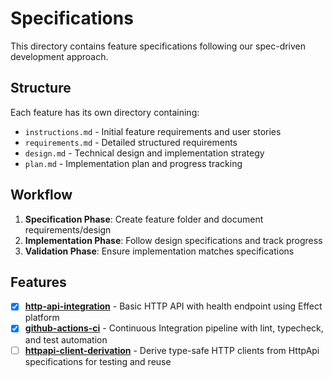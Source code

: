 # Specifications

This directory contains feature specifications following our spec-driven development approach.

## Structure

Each feature has its own directory containing:

- `instructions.md` - Initial feature requirements and user stories
- `requirements.md` - Detailed structured requirements 
- `design.md` - Technical design and implementation strategy
- `plan.md` - Implementation plan and progress tracking

## Workflow

1. **Specification Phase**: Create feature folder and document requirements/design
2. **Implementation Phase**: Follow design specifications and track progress
3. **Validation Phase**: Ensure implementation matches specifications

## Features

- [x] **[http-api-integration](./http-api-integration/)** - Basic HTTP API with health endpoint using Effect platform
- [x] **[github-actions-ci](./github-actions-ci/)** - Continuous Integration pipeline with lint, typecheck, and test automation
- [ ] **[httpapi-client-derivation](./httpapi-client-derivation/)** - Derive type-safe HTTP clients from HttpApi specifications for testing and reuse
